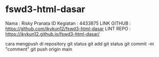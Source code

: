 # fswd3-html-dasar
Nama : Risky Pranata
ID Kegiatan : 4433875
LINK GITHUB : https://github.com/ikykun12/fswd3-html-dasar
LINT REPO : https://ikykun12.github.io/fswd3-html-dasar/


cara mengpush di repository 
git status
git add 
git status
git commit -m "comment"
git push origin main
